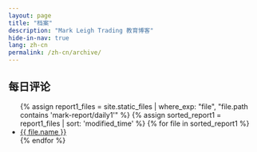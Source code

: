```yaml
---
layout: page
title: "档案"
description: "Mark Leigh Trading 教育博客"
hide-in-nav: true
lang: zh-cn
permalink: /zh-cn/archive/
---
```

<!-- Chinese content here -->
<div class="archive-section">
  <h2>每日评论</h2>
  <ul>
    {% assign report1_files = site.static_files | where_exp: "file", "file.path contains 'mark-report/daily1'" %}
    {% assign sorted_report1 = report1_files | sort: 'modified_time' %}
    {% for file in sorted_report1 %}
      <li><a href="{{ file.path }}" target="_blank">{{ file.name }}</a></li>
    {% endfor %}
  </ul>
</div>
